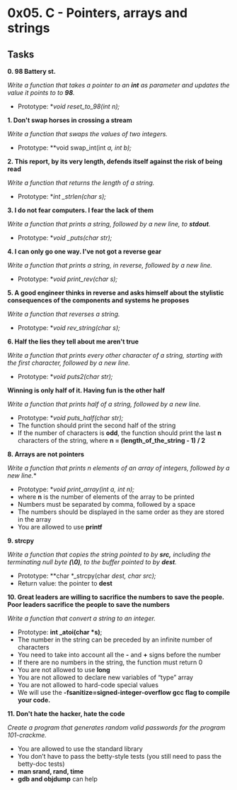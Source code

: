 # 0x05. C - Pointers, arrays and strings

## Tasks

**0. 98 Battery st.**

*Write a function that takes a pointer to an **int** as parameter and updates the value it points to to **98**.*
- Prototype: **void reset_to_98(int *n);**

**1. Don't swap horses in crossing a stream**

*Write a function that swaps the values of two integers.*
- Prototype: **void swap_int(int *a, int *b);**

**2. This report, by its very length, defends itself against the risk of being read**

*Write a function that returns the length of a string.*
- Prototype: **int _strlen(char *s);**

**3. I do not fear computers. I fear the lack of them**

*Write a function that prints a string, followed by a new line, to **stdout**.*
- Prototype: **void _puts(char *str);**

**4. I can only go one way. I've not got a reverse gear**

*Write a function that prints a string, in reverse, followed by a new line.*
- Prototype: **void print_rev(char *s);**

**5. A good engineer thinks in reverse and asks himself about the stylistic consequences of the components and systems he proposes**

*Write a function that reverses a string.*
- Prototype: **void rev_string(char *s);**

**6. Half the lies they tell about me aren't true**

*Write a function that prints every other character of a string, starting with the first character, followed by a new line.*
- Prototype: **void puts2(char *str);**

**Winning is only half of it. Having fun is the other half**

*Write a function that prints half of a string, followed by a new line.*
- Prototype: **void puts_half(char *str);**
- The function should print the second half of the string
- If the number of characters is **odd**, the function should print the last **n** characters of the string, where **n = (length_of_the_string - 1) / 2**

**8. Arrays are not pointers**

*Write a function that prints n elements of an array of integers, followed by a new line.**
- Prototype: **void print_array(int *a, int n);**
- where **n** is the number of elements of the array to be printed
- Numbers must be separated by comma, followed by a space
- The numbers should be displayed in the same order as they are stored in the array
- You are allowed to use **printf**

**9. strcpy**

*Write a function that copies the string pointed to by **src,** including the terminating null byte **(\0)**, to the buffer pointed to by **dest**.*
- Prototype: **char *_strcpy(char *dest, char *src);**
- Return value: the pointer to **dest**

**10. Great leaders are willing to sacrifice the numbers to save the people. Poor leaders sacrifice the people to save the numbers**

*Write a function that convert a string to an integer.*

- Prototype: **int _atoi(char *s)**;
- The number in the string can be preceded by an infinite number of characters
- You need to take into account all the **-** and **+** signs before the number
- If there are no numbers in the string, the function must return 0
- You are not allowed to use **long**
- You are not allowed to declare new variables of “type” array
- You are not allowed to hard-code special values
- We will use the **-fsanitize=signed-integer-overflow gcc flag to compile your code.**

**11. Don't hate the hacker, hate the code**

*Create a program that generates random valid passwords for the program 101-crackme.*

- You are allowed to use the standard library
- You don’t have to pass the betty-style tests (you still need to pass the betty-doc tests)
- **man srand, rand, time**
- **gdb and objdump** can help

